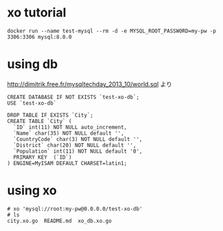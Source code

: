 # xo tutorial
```
docker run --name test-mysql --rm -d -e MYSQL_ROOT_PASSWORD=my-pw -p 3306:3306 mysql:8.0.0
```

# using db
http://dimitrik.free.fr/mysqltechday_2013_10/world.sql より
```
CREATE DATABASE IF NOT EXISTS `test-xo-db`;
USE `test-xo-db`

DROP TABLE IF EXISTS `City`;
CREATE TABLE `City` (
  `ID` int(11) NOT NULL auto_increment,
  `Name` char(35) NOT NULL default '',
  `CountryCode` char(3) NOT NULL default '',
  `District` char(20) NOT NULL default '',
  `Population` int(11) NOT NULL default '0',
  PRIMARY KEY  (`ID`)
) ENGINE=MyISAM DEFAULT CHARSET=latin1;
```

# using xo
```
# xo 'mysql://root:my-pw@0.0.0.0/test-xo-db'
# ls
city.xo.go  README.md  xo_db.xo.go
```
